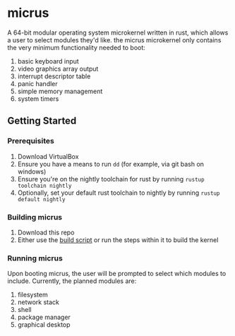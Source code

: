 # micrus
A 64-bit modular operating system microkernel written in rust, which allows a user to select modules they'd like. the micrus microkernel only contains the very minimum functionality needed to boot:
1. basic keyboard input
1. video graphics array output
1. interrupt descriptor table
1. panic handler
1. simple memory management
1. system timers

## Getting Started
### Prerequisites
1. Download VirtualBox
1. Ensure you have a means to run `dd` (for example, via git bash on windows)
1. Ensure you're on the nightly toolchain for rust by running `rustup toolchain nightly`
1. Optionally, set your default rust toolchain to nightly by running `rustup default nightly`

### Building micrus
1. Download this repo
1. Either use the [build script](./build/build.ps1) or run the steps within it to build the kernel

### Running micrus
Upon booting micrus, the user will be prompted to select which modules to include. Currently, the planned modules are:
1. filesystem
1. network stack
1. shell
1. package manager
1. graphical desktop